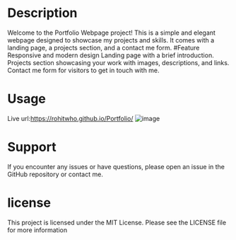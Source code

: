 #  Description
Welcome to the Portfolio Webpage project! This is a simple and elegant webpage designed to showcase my projects and skills. It comes with a landing page, a projects section, and a contact me form.
#Feature
Responsive and modern design
Landing page with a brief introduction.
Projects section showcasing your work with images, descriptions, and links.
Contact me form for visitors to get in touch with me.

# Usage
Live url:https://rohitwho.github.io/Portfolio/
![image](https://user-images.githubusercontent.com/123782523/225759165-50a2f1f6-77e1-422a-b74b-679087d51e04.png)
# Support
If you encounter any issues or have questions, please open an issue in the GitHub repository or contact me.
# license
This project is licensed under the MIT License. Please see the LICENSE file for more information
